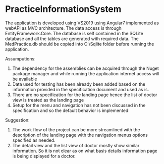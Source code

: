 # PracticeInformationSystem

The application is developed using VS2019 using Angular7 implemented as webAPI as MVC architecture. The data access is through EntityFramework.Core. The database is self contained in the SQLite database and all the tables are generated with required data. The MedPractice.db should be copied into C:\Sqlite folder before running the application.

Assumputions:

1. The dependency for the assemblies can be acquired through the Nuget package manager and while running the application internet access will be available
2. Data used for testing has been already been added based on the information provided in the specification document and used as is.
3. There are no specification for the landing page hence the list of doctor view is treated as the landing page
4. Setup for the menu and navigation has not been discussed in the specification and so the default behavior is implemented

Suggestion:

1. The work flow of the project can be more streamlined with the description of the landing page with the navigation menus options specified as needed.
2. The detail view and the list view of doctor mostly show similar information. So it is not clear as on what basis details information page is being displayed for a doctor.

